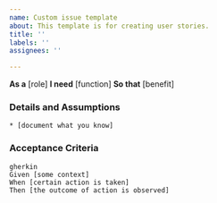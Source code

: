 ```yaml
---
name: Custom issue template
about: This template is for creating user stories.
title: ''
labels: ''
assignees: ''

---
```


**As a** [role]
**I need** [function]
**So that** [benefit]
### Details and Assumptions
    * [document what you know]
### Acceptance Criteria
    gherkin
    Given [some context]
    When [certain action is taken]
    Then [the outcome of action is observed]
